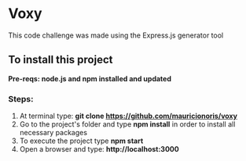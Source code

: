 # Voxy

This code challenge was made using the Express.js generator tool

## To install this project

**Pre-reqs: node.js and npm installed and updated**

### Steps:
1. At terminal type: **git clone https://github.com/mauricionoris/voxy**
2. Go to the project's folder and type **npm install** in order to install all necessary packages
3. To execute the project type  **npm start**
4. Open a browser and type: **http://localhost:3000**
